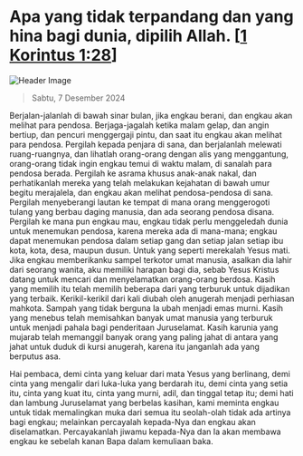 
# Apa yang tidak terpandang dan yang hina bagi dunia, dipilih Allah. [[1 Korintus 1:28](http://alkitab.sabda.org/?1%20Korintus%201:28)]

![Header Image](https://alkitab.app/slice/sunrise.jpg)

> Sabtu, 7 Desember 2024

Berjalan-jalanlah di bawah sinar bulan, jika engkau berani, dan engkau akan melihat para pendosa. Berjaga-jagalah ketika malam gelap, dan angin bertiup, dan pencuri menggergaji pintu, dan saat itu engkau akan melihat para pendosa. Pergilah kepada penjara di sana, dan berjalanlah melewati ruang-ruangnya, dan lihatlah orang-orang dengan alis yang menggantung, orang-orang tidak ingin engkau temui di waktu malam, di sanalah para pendosa berada. Pergilah ke asrama khusus anak-anak nakal, dan perhatikanlah mereka yang telah melakukan kejahatan di bawah umur begitu merajalela, dan engkau akan melihat pendosa-pendosa di sana. Pergilah menyeberangi lautan ke tempat di mana orang menggerogoti tulang yang berbau daging manusia, dan ada seorang pendosa disana. Pergilah ke mana pun engkau mau, engkau tidak perlu menggeledah dunia untuk menemukan pendosa, karena mereka ada di mana-mana; engkau dapat menemukan pendosa dalam setiap gang dan setiap jalan setiap ibu kota, kota, desa, maupun dusun. Untuk yang seperti merekalah Yesus mati. Jika engkau memberikanku sampel terkotor umat manusia, asalkan dia lahir dari seorang wanita, aku memiliki harapan bagi dia, sebab Yesus Kristus datang untuk mencari dan menyelamatkan orang-orang berdosa. Kasih yang memilih itu telah memilih beberapa dari yang terburuk untuk dijadikan yang terbaik. Kerikil-kerikil dari kali diubah oleh anugerah menjadi perhiasan mahkota. Sampah yang tidak berguna Ia ubah menjadi emas murni. Kasih yang menebus telah memisahkan banyak umat manusia yang terburuk untuk menjadi pahala bagi penderitaan Juruselamat. Kasih karunia yang mujarab telah memanggil banyak orang yang paling jahat di antara yang jahat untuk duduk di kursi anugerah, karena itu janganlah ada yang berputus asa.

Hai pembaca, demi cinta yang keluar dari mata Yesus yang berlinang, demi cinta yang mengalir dari luka-luka yang berdarah itu, demi cinta yang setia itu, cinta yang kuat itu, cinta yang murni, adil, dan tinggal tetap itu; demi hati dan lambung Juruselamat yang berbelas kasihan, kami meminta engkau untuk tidak memalingkan muka dari semua itu seolah-olah tidak ada artinya bagi engkau; melainkan percayalah kepada-Nya dan engkau akan diselamatkan. Percayakanlah jiwamu kepada-Nya dan Ia akan membawa engkau ke sebelah kanan Bapa dalam kemuliaan baka.
    
